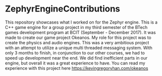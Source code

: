 # ZephyrEngineContributions
This repository showcases what I worked on for the Zephyr engine. This is a C++ game engine for a group project in my third semester of the BTech games development program at BCIT (September - December 2017). It was made to create our game project Okeanos. My role for this project was to create the physics and audio engines. This was a very ambitious project with an attempt to utilize a unique multi threaded messaging system. With only 3 months to finish, in conjunction to our other courses, we had to speed up development near the end. We did find inefficient parts in our engine, but overall it was a great experience to have. You can read my experience with this project here https://kevingregoryhan.com/okeanos 
